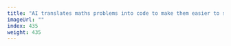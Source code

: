 ```yaml
---
title: "AI translates maths problems into code to make them easier to solve"
imageUrl: ""
index: 435
weight: 435
---
```

